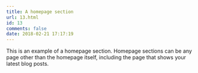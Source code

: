 ```yaml
---
title: A homepage section
url: 13.html
id: 13
comments: false
date: 2018-02-21 17:17:19
---
```


This is an example of a homepage section. Homepage sections can be any page other than the homepage itself, including the page that shows your latest blog posts.